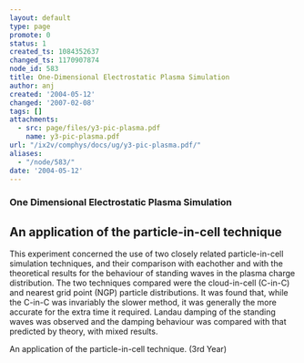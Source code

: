 ```yaml
---
layout: default
type: page
promote: 0
status: 1
created_ts: 1084352637
changed_ts: 1170907874
node_id: 583
title: One-Dimensional Electrostatic Plasma Simulation
author: anj
created: '2004-05-12'
changed: '2007-02-08'
tags: []
attachments:
  - src: page/files/y3-pic-plasma.pdf
    name: y3-pic-plasma.pdf
url: "/ix2v/comphys/docs/ug/y3-pic-plasma.pdf/"
aliases:
  - "/node/583/"
date: '2004-05-12'
---
```

### One Dimensional Electrostatic Plasma Simulation
## An application of the particle-in-cell technique
This experiment concerned the use of two closely
related particle-in-cell simulation techniques, and their
comparison with eachother and with the theoretical
results for the behaviour of standing waves in the
plasma charge distribution. The two techniques
compared were the cloud-in-cell (C-in-C) and nearest
grid point (NGP) particle distributions. It was found
that, while the C-in-C was invariably the slower
method, it was generally the more accurate for the
extra time it required. Landau damping of the
standing waves was observed and the damping
behaviour was compared with that predicted by
theory, with mixed results.

An application of the particle-in-cell technique. (3rd Year)
